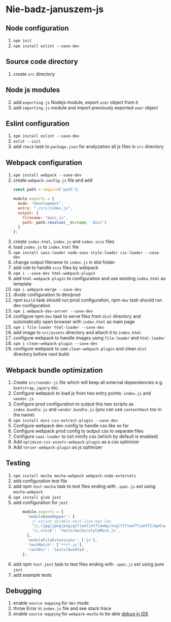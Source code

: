 # Nie-badz-januszem-js

## Node configuration
1. `npm init`
2. `npm install eslint --save-dev`

## Source code directory
1. create `src` directory

## Node js modules
2. add `exporting.js` Nodejs module, export `user` object from it
3. add `importing.js` module and import previously exported `user` object

## Eslint configuration
1. `npm install eslint --save-dev`
2. `eslit --init`
4. add `check` task to `package.json` for analyzation all js files in `src` directory

## Webpack configuration
1. `npm install webpack --save-dev`
2. create `webpack.config.js` file and add
    ```js
    const path = require('path');
    
    module.exports = {
      mode: "development",
      entry: "./src/index.js",
      output: {
        filename: "main.js",
        path: path.resolve(__dirname, 'dist')
      }
    };
    ```
3. create `index.html`, `index.js` and `index.scss` files
4. load `index.js` to `index.html` file 
5. `npm install sass-loader node-sass style-loader css-loader --save-dev`
6. change output filename to `index.js` in dist folder
7. add rule to handle `scss` files by webpack
8. `npm i --save-dev html-webpack-plugin`
9. add `html-webpack-plugin` to configuration and use existing `index.html` as template
10. `npm i webpack-merge --save-dev`
11. divide configuration to dev/prod
12. npm `build` task should run prod configuration, npm `dev` task should run dev configuration
13. `npm i webpack-dev-server --save-dev`
14. configure npm `dev` task to serve files from `dist` directory and automatically open browser with `index.html`
as main page
15. `npm i file-loader html-loader --save-dev`
16. add image to `src/assets` directory and attach it to `index.html`
17. configure webpack to handle images using `file-loader` and `html-loader`
18. `npm i clean-webpack-plugin --save-dev`
19. configure webpack to use `clean-webpack-plugin` and clean `dist` directory before next build

## Webpack bundle optimization
1. Create `src/vendor.js` file which will keep all external dependencies e.g. `bootstrap`, `jquery` etc.
2. Configure webpack to load js from two entry points: `index.js` and `vendor.js`
3. Configure prod configuration to output this two scripts as `index.bundle.js` and `vendor.bundle.js` (you can use `contentHash` too in the name)
4. `npm install mini-css-extract-plugin --save-dev`
5. Configure webpack dev config to handle css like so far
6. Configure webpack prod config to output css to separate files
7. Configure `saas-loader` to not minify css (which by default is enabled)
8. Add `optimize-css-assets-webpack-plugin` as a css optimizer
9. Add `terser-webpack-plugin` as js optimizer

## Testing
1. `npm install mocha mocha-webpack webpack-node-externals`
2. add configuration test file
3. add npm `test-mocha` task to test files ending with `.spec.js` ext using `mocha-webpack`
4. `npm install glob jest`
5. add configuration for `jest`
    ```js
        module.exports = {
          'moduleNameMapper': {
            // eslint-disable-next-line max-len
            '\\.(jpg|jpeg|png|gif|eot|otf|webp|svg|ttf|woff|woff2|mp4|webm|wav|mp3|m4a|aac|oga)$': 'tests/mocks/fileMock.js',
            '\\.scss$': 'tests/mocks/styleMock.js',
          },
          'moduleFileExtensions': ['js'],
          'testMatch': ['**/*.js'],
          'rootDir': 'tests/bundled',
        };
    ```
6. add npm `test-jest` task to test files ending with `.spec.js` ext using pure `jest`
7. add example tests

## Debugging
1. enable `source mapping` for `dev` mode
2. throw Error in `index.js` file and see stack trace
3. enable `source mapping` for `webpack-mocha` to be able [debug in IDE](http://zinserjan.github.io/mocha-webpack/docs/guides/ide-integration.html#using-mocha-webpack-in-ides) 

